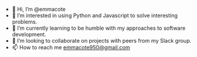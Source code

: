 - 👋 Hi, I’m @emmacote
- 👀 I’m interested in using Python and Javascript to solve interesting problems.
- 🌱 I’m currently learning to be humble with my approaches to software development.
- 💞️ I’m looking to collaborate on projects with peers from my Slack group.
- 📫 How to reach me emmacote950@gmail.com

<!---
emmacote/emmacote is a ✨ special ✨ repository because its `README.md` (this file) appears on your GitHub profile.
You can click the Preview link to take a look at your changes.
--->
